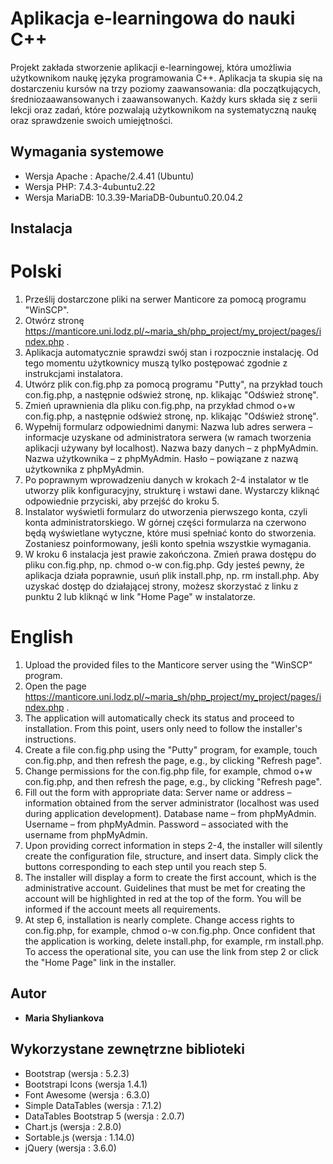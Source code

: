 # Aplikacja e-learningowa do nauki C++

Projekt zakłada stworzenie aplikacji e-learningowej, która umożliwia użytkownikom naukę języka programowania C++. Aplikacja ta skupia się na dostarczeniu kursów na trzy poziomy zaawansowania: dla początkujących, średniozaawansowanych i zaawansowanych. Każdy kurs składa się z serii lekcji oraz zadań, które pozwalają użytkownikom na systematyczną naukę oraz sprawdzenie swoich umiejętności.

## Wymagania systemowe

- Wersja Apache : Apache/2.4.41 (Ubuntu)
- Wersja PHP: 7.4.3-4ubuntu2.22
- Wersja MariaDB: 10.3.39-MariaDB-0ubuntu0.20.04.2

## Instalacja

# Polski

1. Prześlij dostarczone pliki na serwer Manticore za pomocą programu "WinSCP".
2. Otwórz stronę https://manticore.uni.lodz.pl/~maria_sh/php_project/my_project/pages/index.php .
3. Aplikacja automatycznie sprawdzi swój stan i rozpocznie instalację. Od tego momentu użytkownicy muszą tylko postępować zgodnie z instrukcjami instalatora.
4. Utwórz plik con.fig.php za pomocą programu "Putty", na przykład touch con.fig.php, a następnie odśwież stronę, np. klikając "Odśwież stronę".
5. Zmień uprawnienia dla pliku con.fig.php, na przykład chmod o+w con.fig.php, a następnie odśwież stronę, np. klikając "Odśwież stronę".
6. Wypełnij formularz odpowiednimi danymi:
   Nazwa lub adres serwera – informacje uzyskane od administratora serwera (w ramach tworzenia aplikacji używany był localhost).
   Nazwa bazy danych – z phpMyAdmin.
   Nazwa użytkownika – z phpMyAdmin.
   Hasło – powiązane z nazwą użytkownika z phpMyAdmin.
7. Po poprawnym wprowadzeniu danych w krokach 2-4 instalator w tle utworzy plik konfiguracyjny, strukturę i wstawi dane. Wystarczy kliknąć odpowiednie przyciski, aby przejść do kroku 5.
8. Instalator wyświetli formularz do utworzenia pierwszego konta, czyli konta administratorskiego. W górnej części formularza na czerwono będą wyświetlane wytyczne, które musi spełniać konto do stworzenia. Zostaniesz poinformowany, jeśli konto spełnia wszystkie wymagania.
9. W kroku 6 instalacja jest prawie zakończona. Zmień prawa dostępu do pliku con.fig.php, np. chmod o-w con.fig.php. Gdy jesteś pewny, że aplikacja działa poprawnie, usuń plik install.php, np. rm install.php. Aby uzyskać dostęp do działającej strony, możesz skorzystać z linku z punktu 2 lub kliknąć w link "Home Page" w instalatorze.

# English

1. Upload the provided files to the Manticore server using the "WinSCP" program.
2. Open the page https://manticore.uni.lodz.pl/~maria_sh/php_project/my_project/pages/index.php .
3. The application will automatically check its status and proceed to installation. From this point, users only need to follow the installer's instructions.
4. Create a file con.fig.php using the "Putty" program, for example, touch con.fig.php, and then refresh the page, e.g., by clicking "Refresh page".
5. Change permissions for the con.fig.php file, for example, chmod o+w con.fig.php, and then refresh the page, e.g., by clicking "Refresh page".
6. Fill out the form with appropriate data:
   Server name or address – information obtained from the server administrator (localhost was used during application development).
   Database name – from phpMyAdmin.
   Username – from phpMyAdmin.
   Password – associated with the username from phpMyAdmin.
7. Upon providing correct information in steps 2-4, the installer will silently create the configuration file, structure, and insert data. Simply click the buttons corresponding to each step until you reach step 5.
8. The installer will display a form to create the first account, which is the administrative account. Guidelines that must be met for creating the account will be highlighted in red at the top of the form. You will be informed if the account meets all requirements.
9. At step 6, installation is nearly complete. Change access rights to con.fig.php, for example, chmod o-w con.fig.php. Once confident that the application is working, delete install.php, for example, rm install.php. To access the operational site, you can use the link from step 2 or click the "Home Page" link in the installer.

## Autor

- **Maria Shyliankova**

## Wykorzystane zewnętrzne biblioteki

- Bootstrap (wersja : 5.2.3)
- Bootstrapi Icons (wersja 1.4.1)
- Font Awesome (wersja : 6.3.0)
- Simple DataTables (wersja : 7.1.2)
- DataTables Bootstrap 5 (wersja : 2.0.7)
- Chart.js (wersja : 2.8.0)
- Sortable.js (wersja : 1.14.0)
- jQuery (wersja : 3.6.0)

